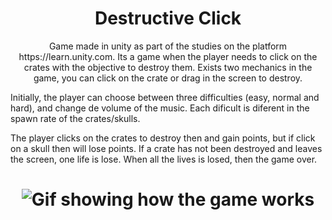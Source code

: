 <h1 align="center">Destructive Click</h1>

<p align="center">
	Game made in unity as part of the studies on the platform https://learn.unity.com.
	Its a game when the player needs to click on the crates with the objective to destroy them.
	Exists two mechanics in the game, you can click on the crate or drag in the screen to destroy.
</p>

<p>Initially, the player can choose between three difficulties (easy, normal and hard), and change de volume of the music. Each dificult is diferent in the spawn rate of the crates/skulls.
</p>

<p>The player clicks on the crates to destroy then and gain points, but if click on a skull then will lose points. If a crate has not been destroyed and leaves the screen, one life is lose. When all the lives is losed, then the game over.
</p>

<h1 align="center">
	<img alt="Gif showing how the game works" title="Game demonstration" src="./Images/DestructiveCrates.gif"
</h1>
	


